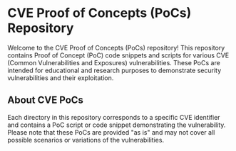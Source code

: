 # CVE Proof of Concepts (PoCs) Repository



Welcome to the CVE Proof of Concepts (PoCs) repository! This repository contains Proof of Concept (PoC) code snippets and scripts for various CVE (Common Vulnerabilities and Exposures) vulnerabilities. These PoCs are intended for educational and research purposes to demonstrate security vulnerabilities and their exploitation.

## About CVE PoCs

Each directory in this repository corresponds to a specific CVE identifier and contains a PoC script or code snippet demonstrating the vulnerability. Please note that these PoCs are provided "as is" and may not cover all possible scenarios or variations of the vulnerabilities.
